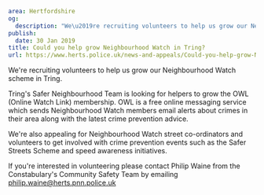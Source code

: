 ```yaml
area: Hertfordshire
og:
  description: "We\u2019re recruiting volunteers to help us grow our Neighbourhood Watch scheme in Tring."
publish:
  date: 30 Jan 2019
title: Could you help grow Neighbourhood Watch in Tring?
url: https://www.herts.police.uk/news-and-appeals/Could-you-help-grow-Neighbourhood-Watch-in-Tring-2462
```

We're recruiting volunteers to help us grow our Neighbourhood Watch scheme in Tring.

Tring's Safer Neighbourhood Team is looking for helpers to grow the OWL (Online Watch Link) membership. OWL is a free online messaging service which sends Neighbourhood Watch members email alerts about crimes in their area along with the latest crime prevention advice.

We're also appealing for Neighbourhood Watch street co-ordinators and volunteers to get involved with crime prevention events such as the Safer Streets Scheme and speed awareness initiatives.

If you're interested in volunteering please contact Philip Waine from the Constabulary's Community Safety Team by emailing philip.waine@herts.pnn.police.uk
